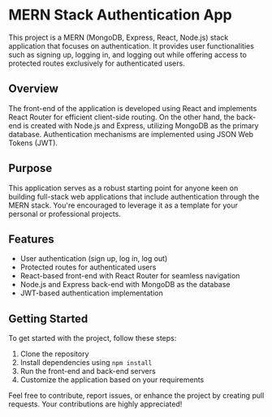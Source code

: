 # MERN Stack Authentication App

This project is a MERN (MongoDB, Express, React, Node.js) stack application that focuses on authentication. It provides user functionalities such as signing up, logging in, and logging out while offering access to protected routes exclusively for authenticated users.

## Overview

The front-end of the application is developed using React and implements React Router for efficient client-side routing. On the other hand, the back-end is created with Node.js and Express, utilizing MongoDB as the primary database. Authentication mechanisms are implemented using JSON Web Tokens (JWT).

## Purpose

This application serves as a robust starting point for anyone keen on building full-stack web applications that include authentication through the MERN stack. You're encouraged to leverage it as a template for your personal or professional projects.

## Features

- User authentication (sign up, log in, log out)
- Protected routes for authenticated users
- React-based front-end with React Router for seamless navigation
- Node.js and Express back-end with MongoDB as the database
- JWT-based authentication implementation

## Getting Started

To get started with the project, follow these steps:

1. Clone the repository
2. Install dependencies using `npm install`
3. Run the front-end and back-end servers
4. Customize the application based on your requirements

Feel free to contribute, report issues, or enhance the project by creating pull requests. Your contributions are highly appreciated!
